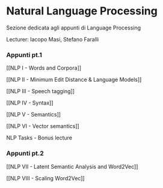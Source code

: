 # Natural Language Processing

Sezione dedicata agli appunti di Language Processing

Lecturer:  Iacopo Masi, Stefano Faralli

### Appunti pt.1

[[NLP I - Words and Corpora]]

[[NLP II -  Minimum Edit Distance & Language Models]]

[[NLP III - Speech tagging]]

[[NLP IV - Syntax]]

[[NLP V - Semantics]]

[[NLP VI - Vector semantics]]

NLP Tasks - Bonus lecture

### Appunti pt.2

[[NLP VII - Latent Semantic Analysis and Word2Vec]]

[[NLP VIII - Scaling Word2Vec]]